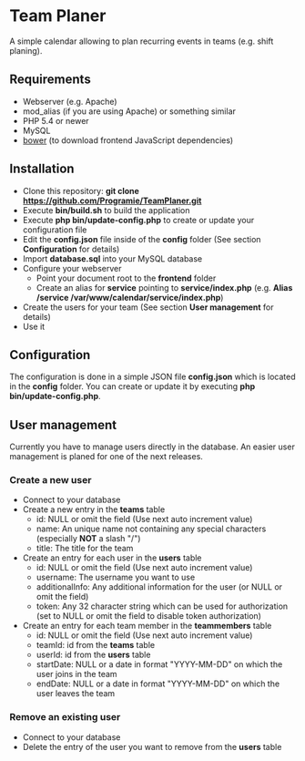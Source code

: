 # Team Planer

A simple calendar allowing to plan recurring events in teams (e.g. shift planing).

## Requirements

   * Webserver (e.g. Apache)
   * mod_alias (if you are using Apache) or something similar
   * PHP 5.4 or newer
   * MySQL
   * [bower](http://bower.io) (to download frontend JavaScript dependencies)

## Installation

   * Clone this repository: **git clone https://github.com/Programie/TeamPlaner.git**
   * Execute **bin/build.sh** to build the application
   * Execute **php bin/update-config.php** to create or update your configuration file
   * Edit the **config.json** file inside of the **config** folder (See section **Configuration** for details)
   * Import **database.sql** into your MySQL database
   * Configure your webserver
      * Point your document root to the **frontend** folder
      * Create an alias for **service** pointing to **service/index.php** (e.g. **Alias /service /var/www/calendar/service/index.php**)
   * Create the users for your team (See section **User management** for details)
   * Use it

## Configuration

The configuration is done in a simple JSON file **config.json** which is located in the **config** folder. You can create or update it by executing **php bin/update-config.php**.

## User management

Currently you have to manage users directly in the database. An easier user management is planed for one of the next releases.

### Create a new user

   * Connect to your database
   * Create a new entry in the **teams** table
      * id: NULL or omit the field (Use next auto increment value)
      * name: An unique name not containing any special characters (especially **NOT** a slash "/")
      * title: The title for the team
   * Create an entry for each user in the **users** table
      * id: NULL or omit the field (Use next auto increment value)
      * username: The username you want to use
      * additionalInfo: Any additional information for the user (or NULL or omit the field)
      * token: Any 32 character string which can be used for authorization (set to NULL or omit the field to disable token authorization)
   * Create an entry for each team member in the **teammembers** table
      * id: NULL or omit the field (Use next auto increment value)
      * teamId: id from the **teams** table
      * userId: id from the **users** table
      * startDate: NULL or a date in format "YYYY-MM-DD" on which the user joins in the team
      * endDate: NULL or a date in format "YYYY-MM-DD" on which the user leaves the team

### Remove an existing user

   * Connect to your database
   * Delete the entry of the user you want to remove from the **users** table
